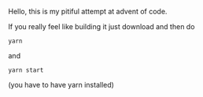 Hello, this is my pitiful attempt at advent of code.

If you really feel like building it just download and then do

```
yarn
```

and 

```
yarn start
```

(you have to have yarn installed)